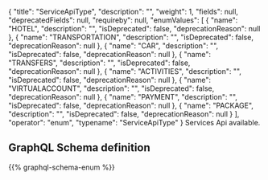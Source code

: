 {
  "title": "ServiceApiType",
  "description": "",
  "weight": 1,
  "fields": null,
  "deprecatedFields": null,
  "requireby": null,
  "enumValues": [
    {
      "name": "HOTEL",
      "description": "",
      "isDeprecated": false,
      "deprecationReason": null
    },
    {
      "name": "TRANSPORTATION",
      "description": "",
      "isDeprecated": false,
      "deprecationReason": null
    },
    {
      "name": "CAR",
      "description": "",
      "isDeprecated": false,
      "deprecationReason": null
    },
    {
      "name": "TRANSFERS",
      "description": "",
      "isDeprecated": false,
      "deprecationReason": null
    },
    {
      "name": "ACTIVITIES",
      "description": "",
      "isDeprecated": false,
      "deprecationReason": null
    },
    {
      "name": "VIRTUALACCOUNT",
      "description": "",
      "isDeprecated": false,
      "deprecationReason": null
    },
    {
      "name": "PAYMENT",
      "description": "",
      "isDeprecated": false,
      "deprecationReason": null
    },
    {
      "name": "PACKAGE",
      "description": "",
      "isDeprecated": false,
      "deprecationReason": null
    }
  ],
  "operator": "enum",
  "typename": "ServiceApiType"
}
Services Api available.
## GraphQL Schema definition

{{% graphql-schema-enum %}}
